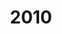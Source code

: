 ---
title: '2010'
countries:
- country: AUS
  indice: 0.436793895538759
- country: AUT
  indice: 0.3773453946352544
- country: BEL
  indice: 0.42685958470875535
- country: CZE
  indice: 0.35235121636533495
- country: DNK
  indice: 0.42689740991041014
- country: FIN
  indice: 0.3896063560617395
- country: FRA
  indice: 0.4586646714849056
- country: DEU
  indice: 0.4031166183265116
- country: GRC
  indice: 0.43722823739025785
- country: HUN
  indice: 0.3846646146747102
- country: ISL
  indice: 0.4138373529321405
- country: IRL
  indice: 0.4275182825673295
- country: ITA
  indice: 0.41887789938891434
- country: JPN
  indice: 0.3905237054199152
- country: KOR
  indice: 0.3482110109034687
- country: LUX
  indice: 0.5538882815905086
- country: MEX
  indice: 0.3489692258775151
- country: NLD
  indice: 0.44522071882822434
- country: NZL
  indice: 0.4306387078958654
- country: NOR
  indice: 0.37608420252140307
- country: POL
  indice: 0.33742410994427685
- country: PRT
  indice: 0.41271828989400916
- country: SVK
  indice: 0.36687262037606444
- country: ESP
  indice: 0.40235194822689757
- country: SWE
  indice: 0.4109833248655133
- country: CHE
  indice: 0.4012395045656872
- country: TUR
  indice: 0.33969920765261347
- country: GBR
  indice: 0.4686616092232143
- country: CHL
  indice: 0.36739288134293935
- country: CHN
  indice: 0.2928657639202671
- country: EST
  indice: 0.388284645998748
- country: IDN
  indice: 0.22780838832071731
- country: SVN
  indice: 0.3783560360235756
- country: ZAF
  indice: 0.41233596575282094
- country: EA
  indice: 0.4217437204812881
- country: EU
  indice: 0.4163137160618001
- country: USA
  indice: 0.467684219700129
- country: ISR
  indice: 0.45559322876119335
- country: CAN
  indice: 0.4249561454344645
- country: BRA
  indice: 0.39104484436729187
- country: LVA
  indice: 0.38224131078295376
- country: CRI
  indice: 0.39623361356667025
- country: LTU
  indice: 0.3300864349471928
- country: COL
  indice: 0.3590024648397853
---